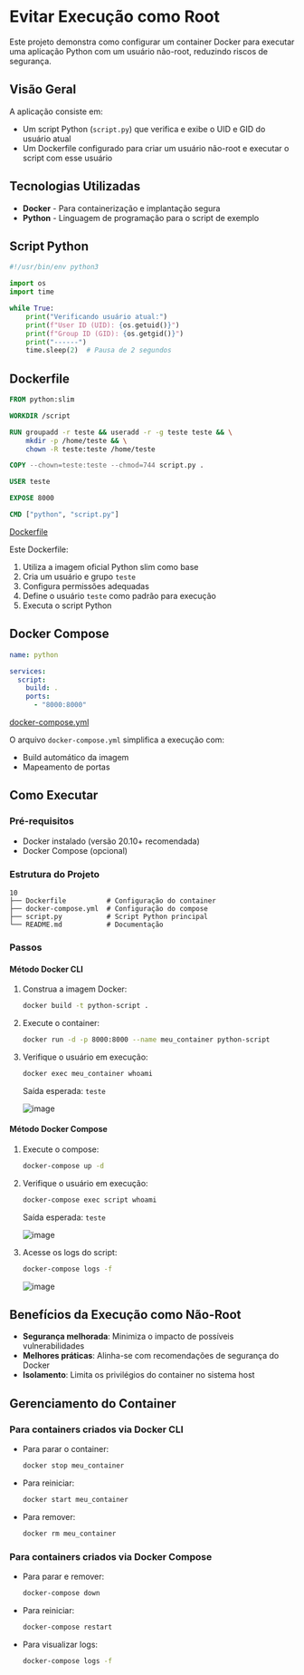 # Evitar Execução como Root

Este projeto demonstra como configurar um container Docker para executar uma aplicação Python com um usuário não-root, reduzindo riscos de segurança.

## Visão Geral

A aplicação consiste em:
- Um script Python (`script.py`) que verifica e exibe o UID e GID do usuário atual
- Um Dockerfile configurado para criar um usuário não-root e executar o script com esse usuário

## Tecnologias Utilizadas

- **Docker** - Para containerização e implantação segura
- **Python** - Linguagem de programação para o script de exemplo

## Script Python

```python
#!/usr/bin/env python3

import os
import time

while True:
    print("Verificando usuário atual:")
    print(f"User ID (UID): {os.getuid()}")
    print(f"Group ID (GID): {os.getgid()}")
    print("------")
    time.sleep(2)  # Pausa de 2 segundos
```

## Dockerfile

```dockerfile
FROM python:slim

WORKDIR /script

RUN groupadd -r teste && useradd -r -g teste teste && \
    mkdir -p /home/teste && \
    chown -R teste:teste /home/teste

COPY --chown=teste:teste --chmod=744 script.py .

USER teste

EXPOSE 8000

CMD ["python", "script.py"]
```
[Dockerfile](Dockerfile)

Este Dockerfile:
1. Utiliza a imagem oficial Python slim como base
2. Cria um usuário e grupo `teste`
3. Configura permissões adequadas
4. Define o usuário `teste` como padrão para execução
5. Executa o script Python

## Docker Compose

```yaml
name: python

services:
  script:
    build: .
    ports:
      - "8000:8000"
```
[docker-compose.yml](docker-compose.yml)

O arquivo `docker-compose.yml` simplifica a execução com:
- Build automático da imagem
- Mapeamento de portas

## Como Executar

### Pré-requisitos
- Docker instalado (versão 20.10+ recomendada)
- Docker Compose (opcional)

### Estrutura do Projeto

```
10
├── Dockerfile          # Configuração do container
├── docker-compose.yml  # Configuração do compose
├── script.py           # Script Python principal
└── README.md           # Documentação
```

### Passos

#### Método Docker CLI

1. Construa a imagem Docker:
   ```bash
   docker build -t python-script .
   ```

2. Execute o container:
   ```bash
   docker run -d -p 8000:8000 --name meu_container python-script
   ```

3. Verifique o usuário em execução:
   ```bash
   docker exec meu_container whoami
   ```
   Saída esperada: `teste`
   
   ![image](https://github.com/user-attachments/assets/2f34dff3-53f7-4654-9d76-621d16b35510)


#### Método Docker Compose

1. Execute o compose:
   ```bash
   docker-compose up -d
   ```

2. Verifique o usuário em execução:
   ```bash
   docker-compose exec script whoami
   ```
   Saída esperada: `teste`
   
   ![image](https://github.com/user-attachments/assets/a6316648-e2a8-4065-8234-8801680a61b1)


4. Acesse os logs do script:
   ```bash
   docker-compose logs -f
   ```
   ![image](https://github.com/user-attachments/assets/1456cc33-eae8-4b08-ad80-4ac434fe6e87)


## Benefícios da Execução como Não-Root

- **Segurança melhorada**: Minimiza o impacto de possíveis vulnerabilidades
- **Melhores práticas**: Alinha-se com recomendações de segurança do Docker
- **Isolamento**: Limita os privilégios do container no sistema host

## Gerenciamento do Container

### Para containers criados via Docker CLI

- Para parar o container:
  ```bash
  docker stop meu_container
  ```

- Para reiniciar:
  ```bash
  docker start meu_container
  ```

- Para remover:
  ```bash
  docker rm meu_container
  ```

### Para containers criados via Docker Compose

- Para parar e remover:
  ```bash
  docker-compose down
  ```

- Para reiniciar:
  ```bash
  docker-compose restart
  ```

- Para visualizar logs:
  ```bash
  docker-compose logs -f
  ```
